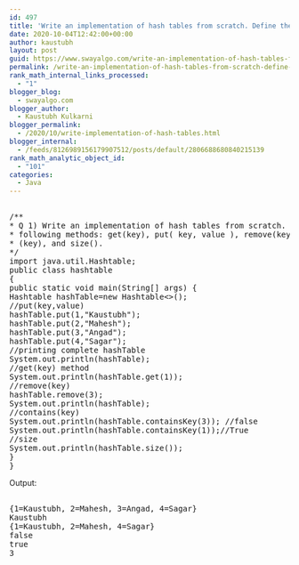 ```yaml
---
id: 497
title: 'Write an implementation of hash tables from scratch. Define the  following methods: get(key), put( key, value ), remove(key), containsKey  (key), and size()'
date: 2020-10-04T12:42:00+00:00
author: kaustubh
layout: post
guid: https://www.swayalgo.com/write-an-implementation-of-hash-tables-from-scratch-define-the-following-methods-getkey-put-key-value-removekey-containskey-key-and-size/
permalink: /write-an-implementation-of-hash-tables-from-scratch-define-the-following-methods-getkey-put-key-value-removekey-containskey-key-and-size/
rank_math_internal_links_processed:
  - "1"
blogger_blog:
  - swayalgo.com
blogger_author:
  - Kaustubh Kulkarni
blogger_permalink:
  - /2020/10/write-implementation-of-hash-tables.html
blogger_internal:
  - /feeds/8126989156179907512/posts/default/2806688680840215139
rank_math_analytic_object_id:
  - "101"
categories:
  - Java
---
```

<pre><br />/**<br />* Q 1) Write an implementation of hash tables from scratch. Define the<br />* following methods: get(key), put( key, value ), remove(key), containsKey<br />* (key), and size().<br />*/<br />import java.util.Hashtable;<br />public class hashtable<br />{<br />public static void main(String[] args) {<br />Hashtable hashTable=new Hashtable&lt;>();<br />//put(key,value)<br />hashTable.put(1,"Kaustubh");<br />hashTable.put(2,"Mahesh");<br />hashTable.put(3,"Angad");<br />hashTable.put(4,"Sagar");<br />//printing complete hashTable<br />System.out.println(hashTable);<br />//get(key) method<br />System.out.println(hashTable.get(1));<br />//remove(key)<br />hashTable.remove(3);<br />System.out.println(hashTable);<br />//contains(key)<br />System.out.println(hashTable.containsKey(3)); //false<br />System.out.println(hashTable.containsKey(1));//True<br />//size<br />System.out.println(hashTable.size());<br />}<br />}<br /></pre>

Output: 

<pre><br />{1=Kaustubh, 2=Mahesh, 3=Angad, 4=Sagar}<br />Kaustubh<br />{1=Kaustubh, 2=Mahesh, 4=Sagar}<br />false<br />true<br />3<br /></pre>

